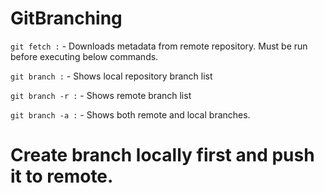 # GitBranching

`git fetch :` - Downloads metadata from remote repository. Must be run before executing below commands.

`git branch :` - Shows local repository branch list

`git branch -r :` - Shows remote branch list

`git branch -a :` - Shows both remote and local branches.

# Create branch locally first and push it to remote.


